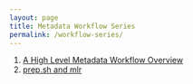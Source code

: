 ```yaml
---
layout: page
title: Metadata Workflow Series
permalink: /workflow-series/
---
```

1. [A High Level Metadata Workflow Overview](https://blackerby.github.io/2022/11/22/llc-workflow.html)
2. [prep.sh and mlr](https://blackerby.github.io/2022/11/23/prep.html)
